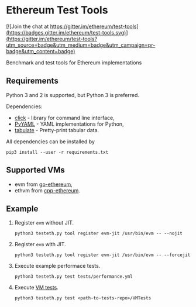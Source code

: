 # Ethereum Test Tools

[![Join the chat at https://gitter.im/ethereum/test-tools](https://badges.gitter.im/ethereum/test-tools.svg)](https://gitter.im/ethereum/test-tools?utm_source=badge&utm_medium=badge&utm_campaign=pr-badge&utm_content=badge)

Benchmark and test tools for Ethereum implementations

## Requirements

Python 3 and 2 is supported, but Python 3 is preferred.

Dependencies:
- [click](http://click.pocoo.org) - library for command line interface,
- [PyYAML](http://pyyaml.org) - YAML implementations for Python,
- [tabulate](https://pypi.python.org/pypi/tabulate) - Pretty-print tabular data.

All dependencies can be installed by

    pip3 install --user -r requirements.txt

## Supported VMs

- evm from [go-ethereum](https://github.com/ethereum/go-ethereum),
- ethvm from [cpp-ethereum](https://github.com/ethereum/webthree-umbrella).

## Example

1. Register `evm` without JIT.

   ```python3 testeth.py tool register evm-jit /usr/bin/evm -- --nojit```

2. Register `evm` with JIT.

   ```python3 testeth.py tool register evm-jit /usr/bin/evm -- --forcejit```

3. Execute example performace tests.

   ```python3 testeth.py test tests/performance.yml```

3. Execute [VM tests](https://github.com/ethereum/tests/tree/develop/VMTests).

   ```python3 testeth.py test <path-to-tests-repo>/VMTests```
